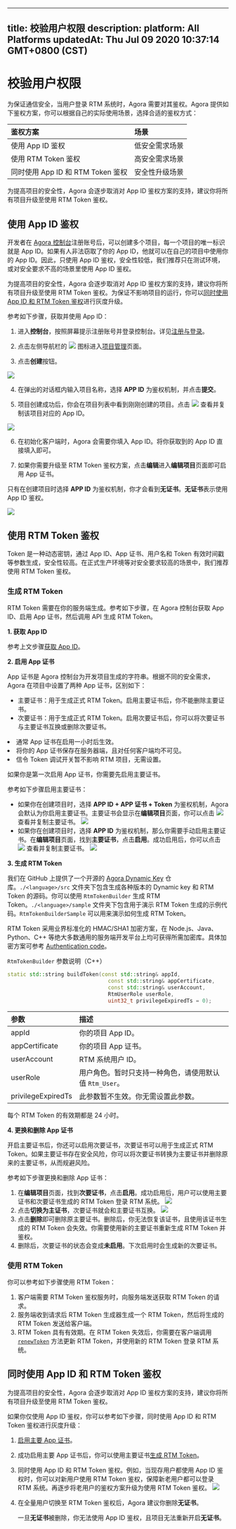 
---
title: 校验用户权限
description: 
platform: All Platforms
updatedAt: Thu Jul 09 2020 10:37:14 GMT+0800 (CST)
---
# 校验用户权限
为保证通信安全，当用户登录 RTM 系统时，Agora 需要对其鉴权。Agora 提供如下鉴权方案，你可以根据自己的实际使用场景，选择合适的鉴权方式：

| 鉴权方案                      | 场景           |
| :---------------------------- | :------------- |
| 使用 App ID 鉴权              | 低安全需求场景 |
| 使用 RTM Token 鉴权               | 高安全需求场景 |
| 同时使用 App ID 和 RTM Token 鉴权 | 安全性升级场景 |

<div class="alert warning">为提高项目的安全性，Agora 会逐步取消对 App ID 鉴权方案的支持，建议你将所有项目升级至使用 RTM Token 鉴权。</div>

##  <a name = "appid"></a>使用 App ID 鉴权

开发者在 [Agora 控制台](https://console.agora.io/)注册账号后，可以创建多个项目，每一个项目的唯一标识就是 App ID。如果有人非法窃取了你的 App ID，他就可以在自己的项目中使用你的 App ID。因此，只使用 App ID 鉴权，安全性较低，我们推荐只在测试环境，或对安全要求不高的场景里使用 App ID 鉴权。

<div class="alert warning">为提高项目的安全性，Agora 会逐步取消对 App ID 鉴权方案的支持，建议你将所有项目升级至使用 RTM Token 鉴权。为保证不影响项目的运行，你可以<a href="#appid_token">同时使用 App ID 和 RTM Token 鉴权</a >进行灰度升级。</div>

<a name = "Get-an-App-ID"></a>参考如下步骤，获取并使用 App ID：

1. 进入**控制台**，按照屏幕提示注册账号并登录控制台。详见[注册与登录](https://docs.agora.io/cn/Agora%20Platform/sign_in_and_sign_up)。

2. 点击左侧导航栏的 ![](https://web-cdn.agora.io/docs-files/1551254998344) 图标进入[项目管理](https://console.agora.io/projects)页面。

3. 点击**创建**按钮。

 ![](https://web-cdn.agora.io/docs-files/1574156100068)

4. 在弹出的对话框内输入项目名称，选择 **APP ID** 为鉴权机制，并点击**提交**。

5. 项目创建成功后，你会在项目列表中看到刚刚创建的项目。点击 ![](https://web-cdn.agora.io/docs-files/1592488399929) 查看并复制该项目对应的 App ID。

 ![](https://web-cdn.agora.io/docs-files/1574921811175)

6. 在初始化客户端时，Agora 会需要你填入 App ID。将你获取到的 App ID 直接填入即可。

7. 如果你需要升级至 RTM Token 鉴权方案，点击**编辑**进入**编辑项目**页面即可启用 App 证书。

 <div class="alert note">只有在创建项目时选择 <b>APP ID</b> 为鉴权机制，你才会看到<b>无证书</b>。<b>无证书</b>表示使用 App ID 鉴权。</div>

  ![](https://web-cdn.agora.io/docs-files/1592488560281)

## <a name = "Token"></a>使用 RTM Token 鉴权

Token 是一种动态密钥，通过 App ID、App 证书、用户名和 Token 有效时间戳等参数生成，安全性较高。在正式生产环境等对安全要求较高的场景中，我们推荐使用 RTM Token 鉴权。

### 生成 RTM Token

RTM Token 需要在你的服务端生成。参考如下步骤，在 Agora 控制台获取 App ID、启用 App 证书，然后调用 API 生成 RTM Token。

**1. 获取 App ID**

参考上文步骤[获取 App ID](#Get-an-App-ID)。

**<a name = "appcertificate"></a>2. 启用 App 证书**

App 证书是 Agora 控制台为开发项目生成的字符串。根据不同的安全需求，Agora 在项目中设置了两种 App 证书，区别如下：

- 主要证书：用于生成正式 RTM Token。启用主要证书后，你不能删除主要证书。
- 次要证书：用于生成正式 RTM Token。启用次要证书后，你可以将次要证书与主要证书互换或删除次要证书。
 
<div class="alert note"><li>通常 App 证书在启用一小时后生效。<li>将你的 App 证书保存在服务器端，且对任何客户端均不可见。<li>信令 Token 调试开关暂不影响 RTM 项目，无需设置。</li></div>
 
如果你是第一次启用 App 证书，你需要先启用主要证书。

参考如下步骤启用主要证书：

- 如果你在创建项目时，选择 **APP ID + APP 证书 + Token** 为鉴权机制，Agora 会默认为你启用主要证书。主要证书会显示在**编辑项目**页面，你可以点击 ![](https://web-cdn.agora.io/docs-files/1592488399929) 查看并复制主要证书。
  ![](https://web-cdn.agora.io/docs-files/1592488920717)
- 如果你在创建项目时，选择 **APP ID** 为鉴权机制，那么你需要手动启用主要证书。在**编辑项目**页面，找到**主要证书**，点击**启用**。成功启用后，你可以点击 ![](https://web-cdn.agora.io/docs-files/1592488399929) 查看并复制主要证书。
  ![](https://web-cdn.agora.io/docs-files/1592488560281)

**<a name = "generatetoken"></a>3. 生成 RTM Token**

我们在 GitHub 上提供了一个开源的 [Agora Dynamic Key](https://github.com/AgoraIO/Tools/tree/master/DynamicKey/AgoraDynamicKey) 仓库。`./<language>/src` 文件夹下包含生成各种版本的 Dynamic key 和 RTM Token 的源码。你可以使用 `RtmTokenBuilder` 生成 RTM Token。`./<language>/sample` 文件夹下包含用于演示 RTM Token 生成的示例代码。`RtmTokenBuilderSample` 可以用来演示如何生成 RTM Token。

<div class="alert note">RTM Token 采用业界标准化的 HMAC/SHA1 加密方案，在 Node.js、Java、Python、C++ 等绝大多数通用的服务端开发平台上均可获得所需加密库。具体加密方案可参考 <a href="http://en.wikipedia.org/wiki/Hash-based_message_authentication_code">Authentication code</a >。</div>

`RtmTokenBuilder` 参数说明（C++）

```c++
static std::string buildToken(const std::string& appId,
                                const std::string& appCertificate,
                                const std::string& userAccount,
                                RtmUserRole userRole,
                                uint32_t privilegeExpiredTs = 0);
```

| 参数               | 描述                                                         |
| :----------------- | :----------------------------------------------------------- |
| appId              | 你的项目 App ID。                                            |
| appCertificate     | 你的项目 App 证书。                                          |
| userAccount        | RTM 系统用户 ID。                                   |
| userRole           | 用户角色。暂时只支持一种角色，请使用默认值 `Rtm_User`。 |
| privilegeExpiredTs | 此参数暂不生效。你无需设置此参数。 |

<div class="alert note">每个 RTM Token 的有效期都是 24 小时。</div>

**4. 更换和删除 App 证书**

开启主要证书后，你还可以启用次要证书，次要证书可以用于生成正式 RTM Token。如果主要证书存在安全风险，你可以将次要证书转换为主要证书并删除原来的主要证书，从而规避风险。

参考如下步骤更换和删除 App 证书：

1. 在**编辑项目**页面，找到**次要证书**，点击**启用**。成功启用后，用户可以使用主要证书和次要证书生成的 RTM Token 登录 RTM 系统。
   ![](https://web-cdn.agora.io/docs-files/1592489766225)
2. 点击**切换为主证书**，次要证书就会和主要证书互换。
   ![](https://web-cdn.agora.io/docs-files/1592489781768)
3. 点击**删除**即可删除原主要证书。删除后，你无法恢复该证书，且使用该证书生成的 RTM Token 会失效。你需要使用新的主要证书重新生成 RTM Token 并鉴权。
4. 删除后，次要证书的状态会变成**未启用**。下次启用时会生成新的次要证书。

### 使用 RTM Token

你可以参考如下步骤使用 RTM Token：

1. 客户端需要 RTM Token 鉴权服务时，向服务端发送获取 RTM Token 的请求。
2. 服务端收到请求后 RTM Token 生成器生成一个 RTM Token，然后将生成的 RTM Token 发送给客户端。
3. RTM Token 具有有效期。在 RTM Token 失效后，你需要在客户端调用<a href="https://docs-preview.agoralab.co/cn/Real-time-Messaging/API%20Reference/RTM_cpp/classagora_1_1rtm_1_1_i_rtm_service.html#a2c33be67bfec02d69041f1e8978f4559"><code>renewToken</code></a> 方法更新 RTM Token，并使用新的 RTM Token 登录 RTM 系统。

## <a name="appid_token"></a>同时使用 App ID 和 RTM Token 鉴权

<div class="alert warning">为提高项目的安全性，Agora 会逐步取消对 App ID 鉴权方案的支持，建议你将所有项目升级至使用 RTM Token 鉴权。</div>

如果你仅使用 App ID 鉴权，你可以参考如下步骤，同时使用 App ID 和 RTM Token 鉴权进行灰度升级：

1. [启用主要 App 证书](#appcertificate)。

2. 成功启用主要 App 证书后，你可以使用主要证书[生成 RTM Token](#generatetoken)。

3. 同时使用 App ID 和 RTM Token 鉴权。例如，当现存用户都使用 App ID 鉴权时，你可以对新用户使用 RTM Token 鉴权，保障新老用户都可以登录 RTM 系统。再逐步将老用户的鉴权方案升级为使用 RTM Token 鉴权。
 ![](https://web-cdn.agora.io/docs-files/1593499734108)

4. 在全量用户切换至 RTM Token 鉴权后，Agora 建议你删除**无证书**。

	<div class="alert warning">一旦<b>无证书</b>被删除，你无法使用 App ID 鉴权，且项目无法重新开启<b>无证书</b>。</div>

